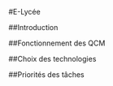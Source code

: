 #E-Lycée

##Introduction

##Fonctionnement des QCM

##Choix des technologies

##Priorités des tâches
